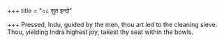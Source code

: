 +++
title = "०८ सुत इन्दो"

+++
Pressed, Indu, guided by the men, thou art led to the cleaning sieve.  
     Thou, yielding Indra highest joy, takest thy seat within the bowls.